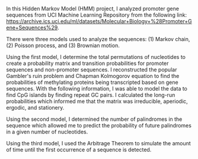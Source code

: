 In this Hidden Markov Model (HMM) project, I analyzed promoter gene sequences from UCI Machine Learning Repository from the following link:
https://archive.ics.uci.edu/ml/datasets/Molecular+Biology+%28Promoter+Gene+Sequences%29. 

There were three models used to analyze the sequences: (1) Markov chain, (2) Poisson process, and (3) Brownian motion.

Using the first model, I determine the total permutations of nucleotides to create a probability matrix and transition probabilities for promoter sequences and non-promoter sequences.
I reconstructed the popular Gambler's ruin problem and Chapman Kolmogorov equation to find the probabilities of methylating proteins being transcripted based on gene sequences.
With the following information, I was able to model the data to find CpG islands by finding repeat GC pairs.
I calculated the long-run probabilities which informed me that the matrix was irreducible, aperiodic, ergodic, and stationery.

Using the second model, I determined the number of palindromes in the sequence which allowed me to predict the probability of future palindromes in a given number of nucleotides.

Using the third model, I used the Arbitrage Theorem to simulate the amount of time until the first occurrence of a sequence is detected.
